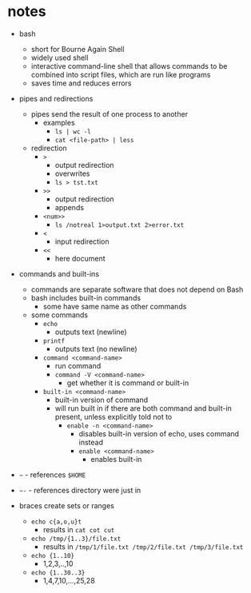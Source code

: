 # notes

- bash

  - short for Bourne Again Shell
  - widely used shell
  - interactive command-line shell that allows commands to be combined into script files, which are run like programs
  - saves time and reduces errors

- pipes and redirections

  - pipes send the result of one process to another
    - examples
      - `ls | wc -l`
      - `cat <file-path> | less`
  - redirection
    - `>`
      - output redirection
      - overwrites
      - `ls > tst.txt`
    - `>>`
      - output redirection
      - appends
    - `<num>>`
      - `ls /notreal 1>output.txt 2>error.txt`
    - `<`
      - input redirection
    - `<<`
      - here document

- commands and built-ins

  - commands are separate software that does not depend on Bash
  - bash includes built-in commands
    - some have same name as other commands
  - some commands
    - `echo`
      - outputs text (newline)
    - `printf`
      - outputs text (no newline)
    - `command <command-name>`
      - run command
      - `command -V <command-name>`
        - get whether it is command or built-in
    - `built-in <command-name>`
      - built-in version of command
      - will run built in if there are both command and built-in present, unless explicitly told not to
        - `enable -n <command-name>`
          - disables built-in version of echo, uses command instead
          - `enable <command-name>`
            - enables built-in

- `~` - references `$HOME`
- `~-` - references directory were just in

- braces create sets or ranges
  - `echo c{a,o,u}t`
    - results in `cat cot cut`
  - `echo /tmp/{1..3}/file.txt`
    - results in `/tmp/1/file.txt /tmp/2/file.txt /tmp/3/file.txt`
  - `echo {1..10}`
    - 1,2,3,..,10
  - `echo {1..30..3}`
    - 1,4,7,10,...,25,28
